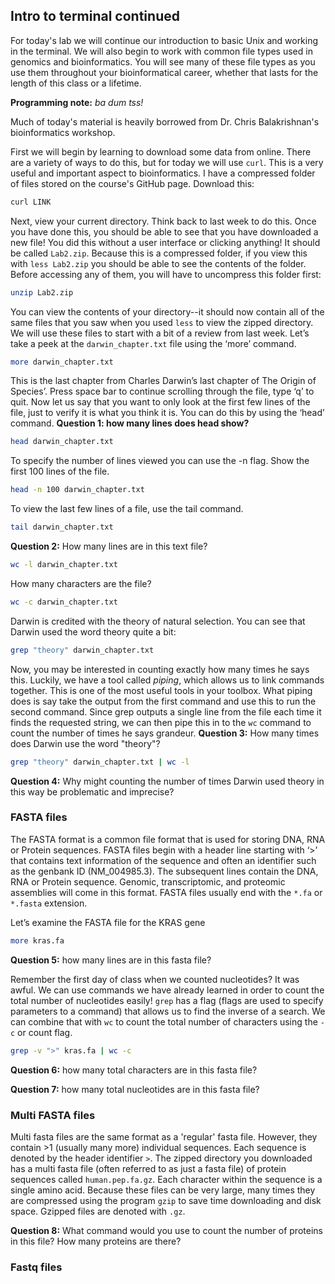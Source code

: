 ## Intro to terminal continued

For today's lab we will continue our introduction to basic Unix and working in the terminal. We will also begin to work with common file types used in genomics and bioinformatics. You will see many of these file types as you use them throughout your bioinformatical career, whether that lasts for the length of this class or a lifetime.

**Programming note:** _ba dum tss!_

Much of today's material is heavily borrowed from Dr. Chris Balakrishnan's bioinformatics workshop.

First we will begin by learning to download some data from online. There are a variety of ways to do this, but for today we will use `curl`. This is a very useful and important aspect to bioinformatics. I have a compressed folder of files stored on the course's GitHub page. Download this:

```bash
curl LINK
```

Next, view your current directory. Think back to last week to do this. Once you have done this, you should be able to see that you have downloaded a new file! You did this without a user interface or clicking anything! It should be called `Lab2.zip`. Because this is a compressed folder, if you view this with `less Lab2.zip` you should be able to see the contents of the folder. Before accessing any of them, you will have to uncompress this folder first:

```bash
unzip Lab2.zip
```

You can view the contents of your directory--it should now contain all of the same files that you saw when you used `less` to view the zipped directory. We will use these files to start with a bit of a review from last week. Let’s take a peek at the `darwin_chapter.txt` file using the ‘more’ command.

```bash
more darwin_chapter.txt
```

This is the last chapter from Charles Darwin’s last chapter of The Origin of Species’. Press space bar to continue scrolling through the file, type ‘q’ to quit. Now let us say that you want to only look at the first few lines of the file, just to verify it is what you think it is. You can do this by using the ‘head’ command. **Question 1: how many lines does head show?**

```bash
head darwin_chapter.txt
```

To specify the number of lines viewed you can use the -n flag. Show the first 100 lines of the file.

```bash
head -n 100 darwin_chapter.txt 
```

To view the last few lines of a file, use the tail command.

```bash
tail darwin_chapter.txt
```

**Question 2:** How many lines are in this text file?

```bash
wc -l darwin_chapter.txt
```

How many characters are the file? 

```bash
wc -c darwin_chapter.txt
```

Darwin is credited with the theory of natural selection. You can see that Darwin used the word theory quite a bit:

```bash
grep "theory" darwin_chapter.txt
```

Now, you may be interested in counting exactly how many times he says this. Luckily, we have a tool called *piping*, which allows us to link commands together. This is one of the most useful tools in your toolbox. What piping does is say take the output from the first command and use this to run the second command. Since grep outputs a single line from the file each time it finds the requested string, we can then pipe this in to the `wc` command to count the number of times he says grandeur. **Question 3:** How many times does Darwin use the word "theory"?

```bash
grep "theory" darwin_chapter.txt | wc -l
```

**Question 4:** Why might counting the number of times Darwin used theory in this way be problematic and imprecise?

### FASTA files

The FASTA format is a common file format that is used for storing DNA, RNA or Protein sequences. FASTA files begin with a header line starting with ‘>’ that contains text information of the sequence and often an identifier such as the genbank ID (NM_004985.3).  The subsequent lines contain the DNA, RNA or Protein sequence.  Genomic, transcriptomic, and proteomic assemblies will come in this format. FASTA files usually end with the `*.fa` or `*.fasta` extension.

Let’s examine the FASTA file for the KRAS gene
```bash
more kras.fa
```

**Question 5:** how many lines are in this fasta file?

Remember the first day of class when we counted nucleotides? It was awful. We can use commands we have already learned in order to count the total number of nucleotides easily! `grep` has a flag (flags are used to specify parameters to a command) that allows us to find the inverse of a search. We can combine that with `wc` to count the total number of characters using the `-c` or count flag.

```bash
grep -v ">" kras.fa | wc -c
```

**Question 6:** how many total characters are in this fasta file?

**Question 7:** how many total nucleotides are in this fasta file?

### Multi FASTA files

Multi fasta files are the same format as a 'regular' fasta file. However, they contain >1 (usually many more) individual sequences. Each sequence is denoted by the header identifier `>`. The zipped directory you downloaded has a multi fasta file (often referred to as just a fasta file) of protein sequences called `human.pep.fa.gz`. Each character within the sequence is a single amino acid. Because these files can be very large, many times they are compressed using the program `gzip` to save time downloading and disk space. Gzipped files are denoted with `.gz`. 

**Question 8:** What command would you use to count the number of proteins in this file? How many proteins are there?


### Fastq files

